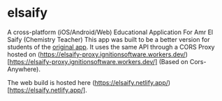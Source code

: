 # elsaify
A cross-platform (iOS/Android/Web) Educational Application For Amr El Saify (Chemistry Teacher)
This app was built to be a better version for students of the [original app](https://play.google.com/store/apps/details?id=com.aplus.elsaify).
It uses the same API through a CORS Proxy hosted on (https://elsaify-proxy.ignitionsoftware.workers.dev/)[https://elsaify-proxy.ignitionsoftware.workers.dev/] (Based on Cors-Anywhere).

The web build is hosted here (https://elsaify.netlify.app/)[https://elsaify.netlify.app/].
